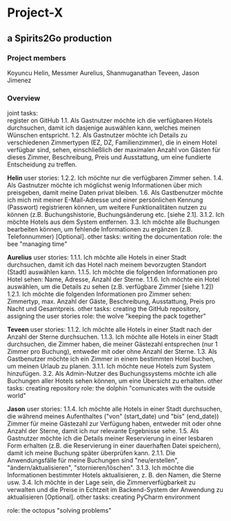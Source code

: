 # Project-X
## a Spirits2Go production  


### **Project members**
Koyuncu Helin, Messmer Aurelius, Shanmuganathan Teveen, Jason Jimenez  

### **Overview**
joint tasks:  
register on GitHub
1.1. Als Gastnutzer möchte ich die verfügbaren Hotels durchsuchen, damit ich dasjenige auswählen kann, welches meinen Wünschen entspricht.
1.2. Als Gastnutzer möchte ich Details zu verschiedenen Zimmertypen (EZ, DZ, Familienzimmer), die in einem Hotel verfügbar sind, sehen, einschließlich der maximalen Anzahl von Gästen für dieses Zimmer, Beschreibung, Preis und Ausstattung, um eine fundierte Entscheidung zu treffen.

**Helin**
user stories: 
1.2.2. Ich möchte nur die verfügbaren Zimmer sehen.
1.4. Als Gastnutzer möchte ich möglichst wenig Informationen über mich preisgeben, damit meine Daten privat bleiben.
1.6. Als Gastbenutzer möchte ich mich mit meiner E-Mail-Adresse und einer persönlichen Kennung (Passwort) registrieren können, um weitere Funktionalitäten nutzen zu können (z.B. Buchungshistorie, Buchungsänderung etc. [siehe 2.1].
3.1.2. Ich möchte Hotels aus dem System entfernen.
3.3. Ich möchte alle Buchungen bearbeiten können, um fehlende Informationen zu ergänzen (z.B. Telefonnummer) [Optional].
other tasks:  writing the documentation
role:  the bee "managing time"

**Aurelius**
user stories: 
1.1.1. Ich möchte alle Hotels in einer Stadt durchsuchen, damit ich das Hotel nach meinem bevorzugten Standort (Stadt) auswählen kann.
1.1.5. Ich möchte die folgenden Informationen pro Hotel sehen: Name, Adresse, Anzahl der Sterne.
1.1.6. Ich möchte ein Hotel auswählen, um die Details zu sehen (z.B. verfügbare Zimmer [siehe 1.2])
1.2.1. Ich möchte die folgenden Informationen pro Zimmer sehen: Zimmertyp, max. Anzahl der Gäste, Beschreibung, Ausstattung, Preis pro Nacht und Gesamtpreis.
other tasks:  creating the GitHub repository, assigning the user stories
role:  the wolve "keeping the pack together"

**Teveen**
user stories:
1.1.2. Ich möchte alle Hotels in einer Stadt nach der Anzahl der Sterne durchsuchen.
1.1.3. Ich möchte alle Hotels in einer Stadt durchsuchen, die Zimmer haben, die meiner Gästezahl entsprechen (nur 1 Zimmer pro Buchung), entweder mit oder ohne Anzahl der Sterne.
1.3. Als Gastbenutzer möchte ich ein Zimmer in einem bestimmten Hotel buchen, um meinen Urlaub zu planen.
3.1.1. Ich möchte neue Hotels zum System hinzufügen.
3.2. Als Admin-Nutzer des Buchungssystems möchte ich alle Buchungen aller Hotels sehen können, um eine Übersicht zu erhalten.
other tasks:  creating repository
role:  the dolphin "comunicates with the outside world"

**Jason**
user stories:
1.1.4. Ich möchte alle Hotels in einer Stadt durchsuchen, die während meines Aufenthaltes ("von" (start_date) und "bis" (end_date)) Zimmer für meine Gästezahl zur Verfügung haben, entweder mit oder ohne Anzahl der Sterne, damit ich nur relevante Ergebnisse sehe.
1.5. Als Gastnutzer möchte ich die Details meiner Reservierung in einer lesbaren Form erhalten (z.B. die Reservierung in einer dauerhaften Datei speichern), damit ich meine Buchung später überprüfen kann.
2.1.1. Die Anwendungsfälle für meine Buchungen sind "neu/erstellen", "ändern/aktualisieren", "stornieren/löschen".
3.1.3. Ich möchte die Informationen bestimmter Hotels aktualisieren, z. B. den Namen, die Sterne usw.
3.4. Ich möchte in der Lage sein, die Zimmerverfügbarkeit zu verwalten und die Preise in Echtzeit im Backend-System der Anwendung zu aktualisieren [Optional].
other tasks:  creating PyCharm environment


role:  the octopus "solving problems"
